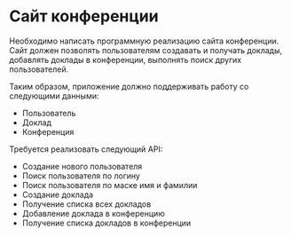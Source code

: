 # Сайт конференции

Необходимо написать программную реализацию сайта конференции. Сайт должен позволять пользователям создавать и получать доклады, добавлять доклады в конференции, выполнять поиск других пользователей.

Таким образом, приложение должно поддерживать работу со следующими данными:
* Пользователь
* Доклад 
* Конференция

Требуется реализовать следующий API:
* Создание нового пользователя
* Поиск пользователя по логину
* Поиск пользователя по маске имя и фамилии
* Создание доклада
* Получение списка всех докладов
* Добавление доклада в конференцию
* Получение списка докладов в конференции
